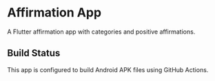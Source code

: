 # Affirmation App

A Flutter affirmation app with categories and positive affirmations.

## Build Status

This app is configured to build Android APK files using GitHub Actions.
